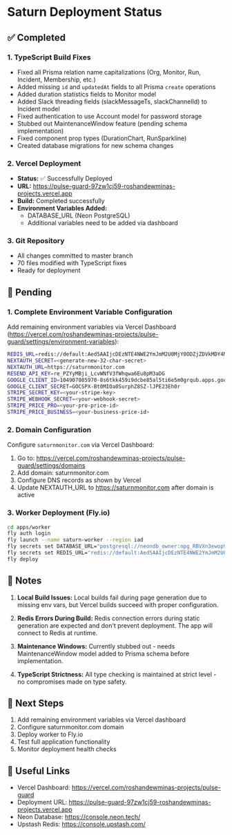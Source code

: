 # Saturn Deployment Status

## ✅ Completed

### 1. TypeScript Build Fixes
- Fixed all Prisma relation name capitalizations (Org, Monitor, Run, Incident, Membership, etc.)
- Added missing `id` and `updatedAt` fields to all Prisma `create` operations
- Added duration statistics fields to Monitor model
- Added Slack threading fields (slackMessageTs, slackChannelId) to Incident model
- Fixed authentication to use Account model for password storage
- Stubbed out MaintenanceWindow feature (pending schema implementation)
- Fixed component prop types (DurationChart, RunSparkline)
- Created database migrations for new schema changes

### 2. Vercel Deployment
- **Status:** ✅ Successfully Deployed
- **URL:** https://pulse-guard-97zw1cj59-roshandewminas-projects.vercel.app
- **Build:** Completed successfully
- **Environment Variables Added:**
  - DATABASE_URL (Neon PostgreSQL)
  - Additional variables need to be added via dashboard

### 3. Git Repository
- All changes committed to master branch
- 70 files modified with TypeScript fixes
- Ready for deployment

## 🔄 Pending

### 1. Complete Environment Variable Configuration
Add remaining environment variables via Vercel Dashboard (https://vercel.com/roshandewminas-projects/pulse-guard/settings/environment-variables):

```bash
REDIS_URL=redis://default:Aed5AAIjcDEzNTE4NWE2YmJmM2U0MjY0ODZjZDVkMDY4MmNiM2I3Y3AxMA@destined-halibut-23907.upstash.io:6379
NEXTAUTH_SECRET=<generate-new-32-char-secret>
NEXTAUTH_URL=https://saturnmonitor.com
RESEND_API_KEY=re_PZYyMBji_LcvWNfV3fWhqwa6Eu8pM3aDG
GOOGLE_CLIENT_ID=104907085970-8s6tkk459i9dcbe85al5ti6e5m0grqub.apps.googleusercontent.com
GOOGLE_CLIENT_SECRET=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
STRIPE_SECRET_KEY=<your-stripe-key>
STRIPE_WEBHOOK_SECRET=<your-webhook-secret>
STRIPE_PRICE_PRO=<your-pro-price-id>
STRIPE_PRICE_BUSINESS=<your-business-price-id>
```

### 2. Domain Configuration
Configure `saturnmonitor.com` via Vercel Dashboard:
1. Go to: https://vercel.com/roshandewminas-projects/pulse-guard/settings/domains
2. Add domain: saturnmonitor.com
3. Configure DNS records as shown by Vercel
4. Update NEXTAUTH_URL to https://saturnmonitor.com after domain is active

### 3. Worker Deployment (Fly.io)
```bash
cd apps/worker
fly auth login
fly launch --name saturn-worker --region iad
fly secrets set DATABASE_URL="postgresql://neondb_owner:npg_RBVXn3ewop9c@ep-silent-sun-admrfa2d-pooler.c-2.us-east-1.aws.neon.tech/neondb?sslmode=require&channel_binding=require"
fly secrets set REDIS_URL="redis://default:Aed5AAIjcDEzNTE4NWE2YmJmM2U0MjY0ODZjZDVkMDY4MmNiM2I3Y3AxMA@destined-halibut-23907.upstash.io:6379"
fly deploy
```

## 📝 Notes

1. **Local Build Issues:** Local builds fail during page generation due to missing env vars, but Vercel builds succeed with proper configuration.

2. **Redis Errors During Build:** Redis connection errors during static generation are expected and don't prevent deployment. The app will connect to Redis at runtime.

3. **Maintenance Windows:** Currently stubbed out - needs MaintenanceWindow model added to Prisma schema before implementation.

4. **TypeScript Strictness:** All type checking is maintained at strict level - no compromises made on type safety.

## 🚀 Next Steps

1. Add remaining environment variables via Vercel dashboard
2. Configure saturnmonitor.com domain
3. Deploy worker to Fly.io
4. Test full application functionality
5. Monitor deployment health checks

## 🔗 Useful Links

- Vercel Dashboard: https://vercel.com/roshandewminas-projects/pulse-guard
- Deployment URL: https://pulse-guard-97zw1cj59-roshandewminas-projects.vercel.app
- Neon Database: https://console.neon.tech/
- Upstash Redis: https://console.upstash.com/

